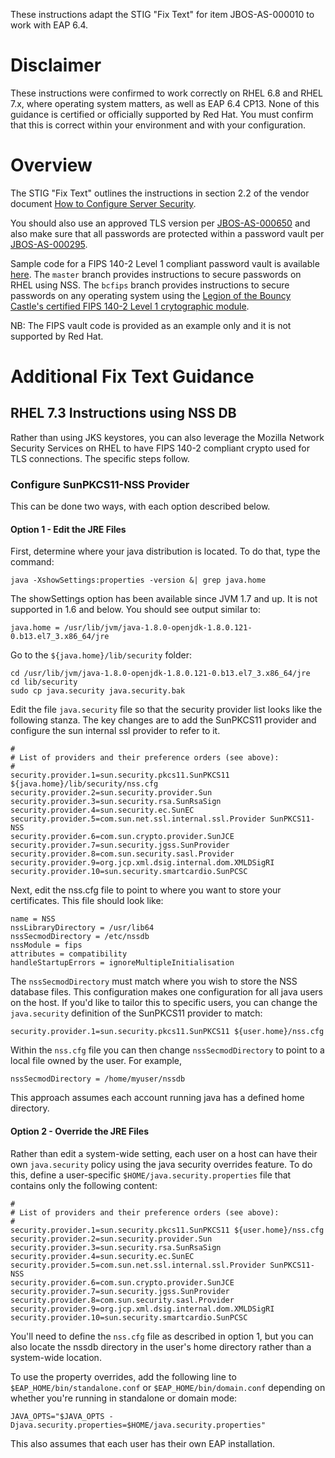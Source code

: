 These instructions adapt the STIG "Fix Text" for item JBOS-AS-000010
to work with EAP 6.4.

# Disclaimer
These instructions were confirmed to work correctly on RHEL 6.8 and
RHEL 7.x, where operating system matters, as well as EAP 6.4 CP13.
None of this guidance is certified or officially supported by Red
Hat.  You must confirm that this is correct within your environment
and with your configuration.

# Overview
The STIG "Fix Text" outlines the instructions in section 2.2 of the
vendor document [How to Configure Server
Security](https://access.redhat.com/documentation/en/red-hat-jboss-enterprise-application-platform/6.4/paged/how-to-configure-server-security/chapter-2-securing-the-server-and-its-interfaces).

You should also use an approved TLS version per
[JBOS-AS-000650](../JBOS-AS-000650/README.md) and also make sure
that all passwords are protected within a password vault per
[JBOS-AS-000295](../JBOSS-AS-000295/README.md).

Sample code for a FIPS 140-2 Level 1 compliant password vault is
available
[here](https://github.com/rlucente-se-jboss/fips-compliant-vault).  The
`master` branch provides instructions to secure passwords on RHEL
using NSS.  The `bcfips` branch provides instructions to secure
passwords on any operating system using the [Legion of the Bouncy
Castle's certified FIPS 140-2 Level 1 crytographic
module](https://www.bouncycastle.org/fips-java).

NB:  The FIPS vault code is provided as an example only and it is
not supported by Red Hat.

# Additional Fix Text Guidance

## RHEL 7.3 Instructions using NSS DB
Rather than using JKS keystores, you can also leverage the Mozilla
Network Security Services on RHEL to have FIPS 140-2 compliant
crypto used for TLS connections.  The specific steps follow.

### Configure SunPKCS11-NSS Provider
This can be done two ways, with each option described below.

#### Option 1 - Edit the JRE Files
First, determine where your java distribution is located.  To do
that, type the command:

    java -XshowSettings:properties -version &| grep java.home

The showSettings option has been available since JVM 1.7 and up.
It is not supported in 1.6 and below.  You should see output similar
to:

    java.home = /usr/lib/jvm/java-1.8.0-openjdk-1.8.0.121-0.b13.el7_3.x86_64/jre

Go to the `${java.home}/lib/security` folder:

    cd /usr/lib/jvm/java-1.8.0-openjdk-1.8.0.121-0.b13.el7_3.x86_64/jre
    cd lib/security
    sudo cp java.security java.security.bak

Edit the file `java.security` file so that the security provider
list looks like the following stanza.  The key changes are to add
the SunPKCS11 provider and configure the sun internal ssl provider
to refer to it.

    #
    # List of providers and their preference orders (see above):
    #
    security.provider.1=sun.security.pkcs11.SunPKCS11 ${java.home}/lib/security/nss.cfg
    security.provider.2=sun.security.provider.Sun
    security.provider.3=sun.security.rsa.SunRsaSign
    security.provider.4=sun.security.ec.SunEC
    security.provider.5=com.sun.net.ssl.internal.ssl.Provider SunPKCS11-NSS
    security.provider.6=com.sun.crypto.provider.SunJCE
    security.provider.7=sun.security.jgss.SunProvider
    security.provider.8=com.sun.security.sasl.Provider
    security.provider.9=org.jcp.xml.dsig.internal.dom.XMLDSigRI
    security.provider.10=sun.security.smartcardio.SunPCSC

Next, edit the nss.cfg file to point to where you want to store
your certificates.  This file should look like:

    name = NSS
    nssLibraryDirectory = /usr/lib64
    nssSecmodDirectory = /etc/nssdb
    nssModule = fips
    attributes = compatibility
    handleStartupErrors = ignoreMultipleInitialisation

The `nssSecmodDirectory` must match where you wish to store the NSS
database files.  This configuration makes one configuration for all
java users on the host.  If you'd like to tailor this to specific
users, you can change the `java.security` definition of the SunPKCS11
provider to match:

    security.provider.1=sun.security.pkcs11.SunPKCS11 ${user.home}/nss.cfg

Within the `nss.cfg` file you can then change `nssSecmodDirectory`
to point to a local file owned by the user.  For example,

    nssSecmodDirectory = /home/myuser/nssdb

This approach assumes each account running java has a defined home
directory.

#### Option 2 - Override the JRE Files
Rather than edit a system-wide setting, each user on a host can
have their own `java.security` policy using the java security
overrides feature.  To do this, define a user-specific
`$HOME/java.security.properties` file that contains only the following
content:

    #
    # List of providers and their preference orders (see above):
    #
    security.provider.1=sun.security.pkcs11.SunPKCS11 ${user.home}/nss.cfg
    security.provider.2=sun.security.provider.Sun
    security.provider.3=sun.security.rsa.SunRsaSign
    security.provider.4=sun.security.ec.SunEC
    security.provider.5=com.sun.net.ssl.internal.ssl.Provider SunPKCS11-NSS
    security.provider.6=com.sun.crypto.provider.SunJCE
    security.provider.7=sun.security.jgss.SunProvider
    security.provider.8=com.sun.security.sasl.Provider
    security.provider.9=org.jcp.xml.dsig.internal.dom.XMLDSigRI
    security.provider.10=sun.security.smartcardio.SunPCSC

You'll need to define the `nss.cfg` file as described in option 1,
but you can also locate the nssdb directory in the user's home
directory rather than a system-wide location.

To use the property overrides, add the following line to
`$EAP_HOME/bin/standalone.conf` or `$EAP_HOME/bin/domain.conf`
depending on whether you're running in standalone or domain mode:

    JAVA_OPTS="$JAVA_OPTS -Djava.security.properties=$HOME/java.security.properties"

This also assumes that each user has their own EAP installation.
